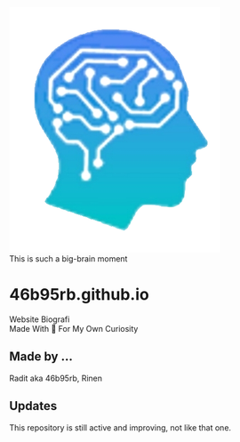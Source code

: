 ![img](banner.png)  
This is such a big-brain moment

# 46b95rb.github.io
Website Biografi  
Made With 💖 For My Own Curiosity

## Made by ...
Radit aka 46b95rb, Rinen

## Updates
This repository is still active and improving, not like that one.
